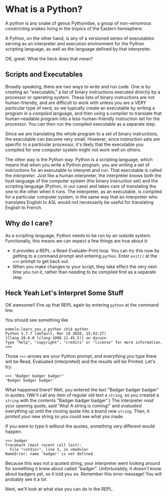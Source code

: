 # What is a Python?

A python is any snake of genus Pythonidae, a group of non-venomous constricting snakes living in the tropics of the Eastern hemisphere.

A Python, on the other hand, is any of a versioned series of executables serving as an interpreter and execution environment for the Python scripting language, as well as the language defined by that interpreter.

OK, great. What the heck does that mean?

## Scripts and Executables

Broadly speaking, there are two ways to write and run code. One is by creating an "executable," a list of binary instructions executed directly by a processor or operating system. These lists of binary instructions are not human-friendly, and are difficult to work with unless you are a VERY particular type of nerd, so we typically create an executable by writing a program in a *compiled* language, and then using a *compiler* to translate that human-readable program into a less-human-friendly instruction set for the processor. You can then run the compiled executable as a separate step.

Since we are translating the whole program to a set of binary instructions, the executable can become very small. However, since instruction sets are specific to a particular processor, it's likely that the executable you compiled for one computer system might not work well on others.

The other way is the Python way. Python is a scripting language, which means that when you write a Python program, you are writing a set of instructions for an executable to interpret and run. That executable is called the *interpreter*. Just like a human interpreter, the interpreter knows both the host language of the computer system (the binary instruction set) and the scripting language (Python, in our case) and takes care of translating the one to the other when it runs. The interpreter, as an executable, is compiled for a particular computer system, in the same way that an interpreter who translates English to ASL would not necessarily be useful for translating English to French.

## Why do I care?

As a scripting language, Python needs to be run by an outside system. Functionally, this means we can expect a few things are true about it:

* It provides a REPL: a Read-Evaluate-Print loop. You can try this now by getting to a command prompt and entering `python`. Enter `exit()` at the `>>>` prompt to get back out.
* When you make changes to your script, they take effect the very next time you run it, rather than needing to be compiled first as a separate step.

## Heck Yeah Let's Interpret Some Stuff

OK awesome!! Fire up that REPL again by entering `python` at the command line.

You should see something like

```
pomelo:learn_you_a_python chi$ python
Python 3.7.7 (default, Mar 10 2020, 15:43:27) 
[Clang 10.0.0 (clang-1000.11.45.5)] on darwin
Type "help", "copyright", "credits" or "license" for more information.
>>>
```

Those `>>>` arrows are your Python prompt, and everything you type there will be Read, Evaluated (interpreted) and the results will be Printed. Let's try:

```
>>> "Badger badger badger"
'Badger badger badger'
```

What happened there? Well, you entered the text "Badger badger badger" in quotes. (We'll call any item of regular old text a `string`, so you created a `string` with the contents "Badger badger badger".) The interpreter *read* your opening quote, said "Aha! A string is coming!" and *evaluated* everything up until the closing quote into a brand new `string`. Then, it *printed* your new string so you could see what you made.

If you were to type it without the quotes, something very different would happen.

```
>>> badger
Traceback (most recent call last):
  File "<stdin>", line 1, in <module>
NameError: name 'badger' is not defined
```

Because this was not a quoted string, your interpreter went looking around for something it knew about called "badger". Unfortunately, it doesn't know about badgers yet, so it told you so. Remember this error message! You will probably see it a lot. 

Next, we'll look at what else you can do in the REPL.

